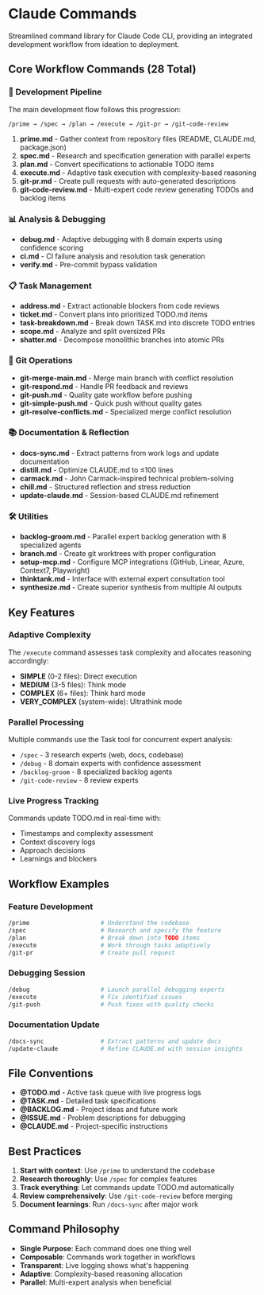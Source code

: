 # Claude Commands

Streamlined command library for Claude Code CLI, providing an integrated development workflow from ideation to deployment.

## Core Workflow Commands (28 Total)

### 🚀 Development Pipeline

The main development flow follows this progression:

```
/prime → /spec → /plan → /execute → /git-pr → /git-code-review
```

1. **prime.md** - Gather context from repository files (README, CLAUDE.md, package.json)
2. **spec.md** - Research and specification generation with parallel experts
3. **plan.md** - Convert specifications to actionable TODO items
4. **execute.md** - Adaptive task execution with complexity-based reasoning
5. **git-pr.md** - Create pull requests with auto-generated descriptions
6. **git-code-review.md** - Multi-expert code review generating TODOs and backlog items

### 📊 Analysis & Debugging

- **debug.md** - Adaptive debugging with 8 domain experts using confidence scoring
- **ci.md** - CI failure analysis and resolution task generation
- **verify.md** - Pre-commit bypass validation

### 📋 Task Management

- **address.md** - Extract actionable blockers from code reviews
- **ticket.md** - Convert plans into prioritized TODO.md items
- **task-breakdown.md** - Break down TASK.md into discrete TODO entries
- **scope.md** - Analyze and split oversized PRs
- **shatter.md** - Decompose monolithic branches into atomic PRs

### 🔀 Git Operations

- **git-merge-main.md** - Merge main branch with conflict resolution
- **git-respond.md** - Handle PR feedback and reviews
- **git-push.md** - Quality gate workflow before pushing
- **git-simple-push.md** - Quick push without quality gates
- **git-resolve-conflicts.md** - Specialized merge conflict resolution

### 📚 Documentation & Reflection

- **docs-sync.md** - Extract patterns from work logs and update documentation
- **distill.md** - Optimize CLAUDE.md to ≤100 lines
- **carmack.md** - John Carmack-inspired technical problem-solving
- **chill.md** - Structured reflection and stress reduction
- **update-claude.md** - Session-based CLAUDE.md refinement

### 🛠️ Utilities

- **backlog-groom.md** - Parallel expert backlog generation with 8 specialized agents
- **branch.md** - Create git worktrees with proper configuration
- **setup-mcp.md** - Configure MCP integrations (GitHub, Linear, Azure, Context7, Playwright)
- **thinktank.md** - Interface with external expert consultation tool
- **synthesize.md** - Create superior synthesis from multiple AI outputs

## Key Features

### Adaptive Complexity

The `/execute` command assesses task complexity and allocates reasoning accordingly:
- **SIMPLE** (0-2 files): Direct execution
- **MEDIUM** (3-5 files): Think mode
- **COMPLEX** (6+ files): Think hard mode
- **VERY_COMPLEX** (system-wide): Ultrathink mode

### Parallel Processing

Multiple commands use the Task tool for concurrent expert analysis:
- `/spec` - 3 research experts (web, docs, codebase)
- `/debug` - 8 domain experts with confidence assessment
- `/backlog-groom` - 8 specialized backlog agents
- `/git-code-review` - 8 review experts

### Live Progress Tracking

Commands update TODO.md in real-time with:
- Timestamps and complexity assessment
- Context discovery logs
- Approach decisions
- Learnings and blockers

## Workflow Examples

### Feature Development
```bash
/prime                    # Understand the codebase
/spec                     # Research and specify the feature
/plan                     # Break down into TODO items
/execute                  # Work through tasks adaptively
/git-pr                   # Create pull request
```

### Debugging Session
```bash
/debug                    # Launch parallel debugging experts
/execute                  # Fix identified issues
/git-push                 # Push fixes with quality checks
```

### Documentation Update
```bash
/docs-sync                # Extract patterns and update docs
/update-claude            # Refine CLAUDE.md with session insights
```

## File Conventions

- **@TODO.md** - Active task queue with live progress logs
- **@TASK.md** - Detailed task specifications
- **@BACKLOG.md** - Project ideas and future work
- **@ISSUE.md** - Problem descriptions for debugging
- **@CLAUDE.md** - Project-specific instructions

## Best Practices

1. **Start with context**: Use `/prime` to understand the codebase
2. **Research thoroughly**: Use `/spec` for complex features
3. **Track everything**: Let commands update TODO.md automatically
4. **Review comprehensively**: Use `/git-code-review` before merging
5. **Document learnings**: Run `/docs-sync` after major work

## Command Philosophy

- **Single Purpose**: Each command does one thing well
- **Composable**: Commands work together in workflows
- **Transparent**: Live logging shows what's happening
- **Adaptive**: Complexity-based reasoning allocation
- **Parallel**: Multi-expert analysis when beneficial